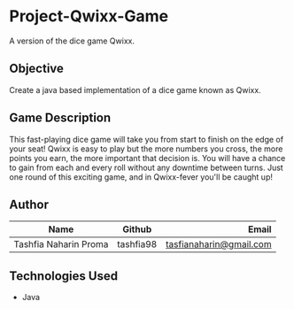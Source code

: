 # Project-Qwixx-Game
A version of the dice game Qwixx.

## Objective
Create a java based implementation of a dice game known as Qwixx. 

## Game Description
This fast-playing dice game will take you from start to finish on the edge of your seat! Qwixx is easy to play but the more numbers you cross, the more points you earn, the more important that decision is. You will have a chance to gain from each and every roll without any downtime between turns. Just one round of this exciting game, and in Qwixx-fever you'll be caught up!

## Author
| Name          | Github        | Email  |
| ------------- |:-------------:| -----:|
| Tashfia Naharin Proma | tashfia98 | tasfianaharin@gmail.com |

## Technologies Used
* Java 

